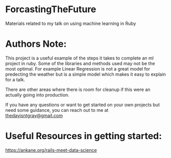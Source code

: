 # ForcastingTheFuture
Materials related to my talk on using machine learning in Ruby

# Authors Note:

This project is a useful example of the steps it takes to complete an ml project in ruby. Some of the libraries and methods used may not be the most optimal.
For example Linear Regression is not a great model for predecting the weather but is a simple model which makes it easy to explain for a talk.

There are other areas where there is room for cleanup if this were an actually going into production.

If you have any questions or want to get started on your own projects but need some guidance, you can reach out to me at thedayisntgray@gmail.com


# Useful Resources in getting started:
https://ankane.org/rails-meet-data-science
